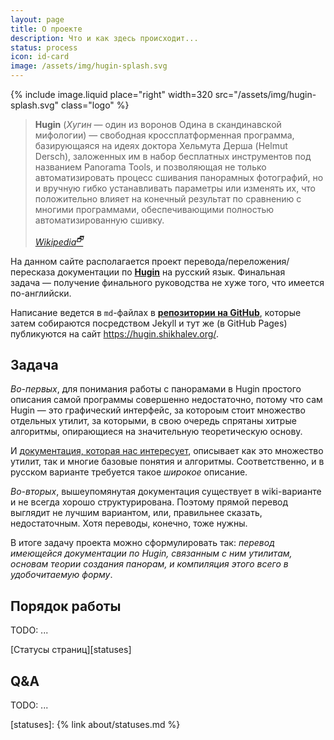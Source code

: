 ```yaml
---
layout: page
title: О проекте
description: Что и как здесь происходит...
status: process
icon: id-card
image: /assets/img/hugin-splash.svg
---
```

{% include image.liquid place="right" width=320 src="/assets/img/hugin-splash.svg" class="logo" %}

> **Hugin** (*Хугин* — один из воронов Одина в скандинавской мифологии) —
> свободная кроссплатформенная программа, базирующаяся на идеях
> доктора Хельмута Дерша (Helmut Dersch), заложенных им в набор
> бесплатных инструментов под названием Panorama Tools, и позволяющая
> не только автоматизировать процесс сшивания панорамных фотографий,
> но и вручную гибко устанавливать параметры или изменять их, что
> положительно влияет на конечный результат по сравнению с многими
> программами, обеспечивающими полностью автоматизированную сшивку.
>
> *[Wikipedia<sup>🗗</sup>](https://ru.wikipedia.org/wiki/Hugin)*

На данном сайте располагается проект перевода/переложения/пересказа документации по **[Hugin][hugin]** на русский язык.
Финальная задача — получение финального руководства не хуже того, что имеется по-английски.

Написание ведется в `md`-файлах в <a href="https://github.com/shikhalev/hugin_doc_ru" style="font-weight: bold;">репозитории
на <span class="img-icon-github">GitHub</span></a>, которые затем собираются посредством Jekyll и тут же (в Git­Hub Pages) публикуются
на сайт <https://hugin.shikhalev.org/>.

## Задача

*Во-первых*, для понимания работы с панорамами в Hugin простого описания самой программы совершенно недостаточно, потому что
сам Hugin — это графический интерфейс, за котороым стоит множество отдельных утилит, за которыми, в свою очередь спрятаны
хитрые алгоритмы, опирающиеся на значительную теоретическую основу.

И [документация, которая нас интересует][doc], описывает как это множество утилит, так и многие базовые понятия и алгоритмы.
Соответственно, и в русском варианте требуется такое *широкое* описание.

*Во-вторых*, вышеупомянутая документация существует в wiki-варианте и не всегда хорошо структурирована. Поэтому прямой перевод
выглядит не лучшим вариантом, или, правильнее сказать, недостаточным. Хотя переводы, конечно, тоже нужны.

В итоге задачу проекта можно сформулировать так: *перевод имеющейся документации по Hugin, связанным с ним утилитам, основам
теории создания панорам, и компиляция этого всего в удобочитаемую форму*.

## Порядок работы

TODO: ...

[Статусы страниц][statuses]

## Q&A

TODO: ...

[hugin]: https://hugin.sourceforge.io/
[doc]: https://wiki.panotools.org/Main_Page
[statuses]: {% link about/statuses.md %}
